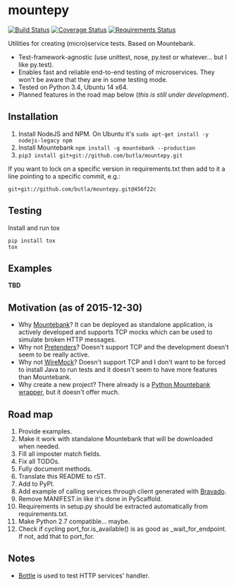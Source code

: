 mountepy
========

[![Build Status](https://travis-ci.org/butla/mountepy.svg?branch=master)](https://travis-ci.org/butla/mountepy)
[![Coverage Status](https://coveralls.io/repos/butla/mountepy/badge.svg?branch=master&service=github)](https://coveralls.io/github/butla/mountepy?branch=master)
[![Requirements Status](https://requires.io/github/butla/mountepy/requirements.svg?branch=master)](https://requires.io/github/butla/mountepy/requirements/?branch=master)

Utilities for creating (micro)service tests. Based on Mountebank.
* Test-framework-agnostic (use unittest, nose, py.test or whatever... but I like py.test).
* Enables fast and reliable end-to-end testing of microservices. They won't be aware that they are in some testing mode.
* Tested on Python 3.4, Ubuntu 14 x64.
* Planned features in the road map below (*this is still under development*).

## Installation
1. Install NodeJS and NPM. On Ubuntu it's `sudo apt-get install -y nodejs-legacy npm`
2. Install Mountebank `npm install -g mountebank --production`
3. `pip3 install git+git://github.com/butla/mountepy.git`

If you want to lock on a specific version in requirements.txt then add to it a line pointing to a specific commit, e.g.:
```
git+git://github.com/butla/mountepy.git@456f22c
```

## Testing
Install and run tox
```
pip install tox
tox
```

## Examples
**TBD**

## Motivation (as of 2015-12-30)
* Why [Mountebank](https://github.com/bbyars/mountebank)? It can be deployed as standalone application, is actively developed and supports TCP mocks which can be used to simulate broken HTTP messages.
* Why not [Pretenders](https://github.com/pretenders/pretenders)? Doesn't support TCP and the development doesn't seem to be really active.
* Why not [WireMock](https://github.com/tomakehurst/wiremock)? Doesn't support TCP and I don't want to be forced to install Java to run tests and it doesn't seem to have more features than Mountebank.
* Why create a new project? There already is a [Python Mountebank wrapper](https://github.com/aholyoke/mountebank-python), but it doesn't offer much.

## Road map
1. Provide examples.
1. Make it work with standalone Mountebank that will be downloaded when needed.
1. Fill all imposter match fields.
1. Fix all TODOs.
1. Fully document methods.
1. Translate this README to rST.
1. Add to PyPI.
1. Add example of calling services through client generated with [Bravado](https://github.com/Yelp/bravado).
1. Remove MANIFEST.in like it's done in PyScaffold.
1. Requirements in setup.py should be extracted automatically from requirements.txt.
1. Make Python 2.7 compatible... maybe.
1. Check if cycling port_for.is_available() is as good as _wait_for_endpoint. If not, add that to port_for.

## Notes
* [Bottle](https://github.com/bottlepy/bottle) is used to test HTTP services' handler.

